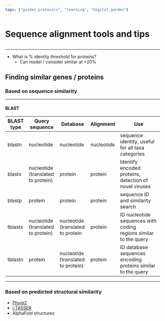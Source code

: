 ```yaml
---
tags: ["guides_protocols", "learning", "digital_garden"]
---
```


# Sequence alignment tools and tips

```toc
```
---


- What is % identity threshold for proteins?
	- Can model / consider similar at >20%

## Finding similar genes / proteins

### Based on sequence similarity

---

#### BLAST

| BLAST type | Query sequence                     | Database                           | Alignment  | Use                                                              |
| ---------- | ---------------------------------- | ---------------------------------- | ---------- | ---------------------------------------------------------------- |
| blastn     | nucleotide                         | nucleotide                         | nucleotide | sequence identity, useful for all taxa categories                |
| blastx     | nucleotide (translated to protein) | protein                            | protein    | Identify encoded proteins, detection of novel viruses            |
| blastp     | protein                            | protein                            | protein    | sequence ID and similarity search                                |
| tblastx    | nucleotide (translated to protein) | nucleotide (translated to protein  | protein    | ID nucleotide sequences with coding regions similar to the query |
| tblastn    | protein                            | nucleotide (translated to protein) | protein    | ID database sequences encoding proteins similar to the query     |


---

### Based on predicted structural similarity

- [Phyre2](http://www.sbg.bio.ic.ac.uk/~phyre2/html/page.cgi?id=index)
- [i-TASSER](https://zhanggroup.org/I-TASSER/)
- AlphaFold structures





